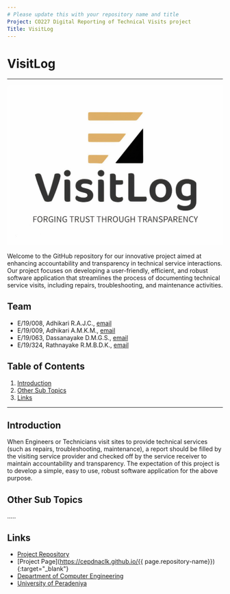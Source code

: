 ```yaml
---
# Please update this with your repository name and title
Project: CO227 Digital Reporting of Technical Visits project
Title: VisitLog
---
```


[comment]: # "This is the standard layout for the project, but you can clean this and use your own template"


# VisitLog

---


![Logo](/docs/images/logo.jpg)

Welcome to the GitHub repository for our innovative project aimed at enhancing accountability and transparency in technical service interactions. Our project focuses on developing a user-friendly, efficient, and robust software application that streamlines the process of documenting technical service visits, including repairs, troubleshooting, and maintenance activities.
 

## Team
-  E/19/008, Adhikari R.A.J.C., [email](mailto:e19008@eng.pdn.ac.lk)
-  E/19/009, Adhikari A.M.K.M., [email](mailto:e19009@eng.pdn.ac.lk)
-  E/19/063, Dassanayake D.M.G.S., [email](mailto:e19063@eng.pdn.ac.lk)
-  E/19/324, Rathnayake R.M.B.D.K., [email](mailto:e19324@eng.pdn.ac.lk)

## Table of Contents
1. [Introduction](#introduction)
2. [Other Sub Topics](#other-sub-topics)
3. [Links](#links)

---

## Introduction

When Engineers or Technicians visit sites to provide technical services (such as repairs, troubleshooting, maintenance), a report should be filled by the visiting service provider and checked off by the service receiver to maintain accountability and transparency. The expectation of this project is to develop a simple, easy to use, robust software application for the above purpose. 

## Other Sub Topics

.....

## Links

- [Project Repository](https://github.com/cepdnaclk/e19-co227-digital-reporting-of-technical-visits/tree/main)
- [Project Page](https://cepdnaclk.github.io/{{ page.repository-name}}){:target="_blank"}
- [Department of Computer Engineering](http://www.ce.pdn.ac.lk/)
- [University of Peradeniya](https://eng.pdn.ac.lk/)


[//]: # (Please refer this to learn more about Markdown syntax)
[//]: # (https://github.com/adam-p/markdown-here/wiki/Markdown-Cheatsheet)
